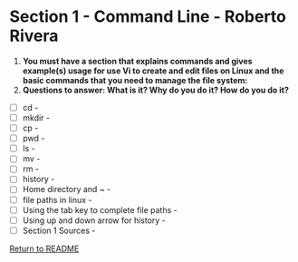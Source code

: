 # Section 1 - Command Line - Roberto Rivera
1. **You must have a section that explains commands and gives example(s) usage for use Vi to create and edit files on Linux and the basic commands that you need to manage the file system:**
2. **Questions to answer: What is it? Why do you do it? How do you do it?**

- [ ] cd - 
- [ ] mkdir - 
- [ ] cp - 
- [ ] pwd - 
- [ ] ls - 
- [ ] mv - 
- [ ] rm - 
- [ ] history - 
- [ ] Home directory and ~ - 
- [ ] file paths in linux - 
- [ ] Using the tab key to complete file paths - 
- [ ] Using up and down arrow for history - 
- [ ] Section 1 Sources - 

[Return to README](../README.md)
